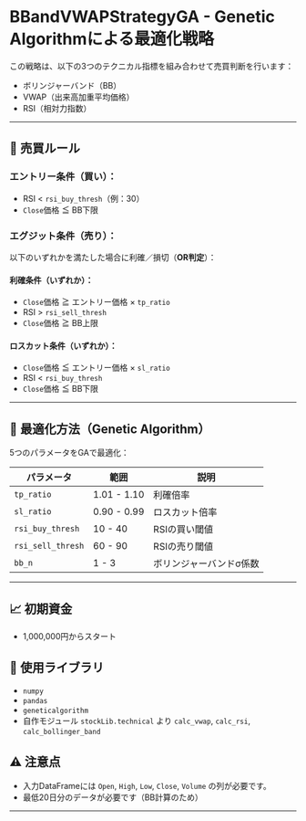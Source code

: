 # BBandVWAPStrategyGA - Genetic Algorithmによる最適化戦略

この戦略は、以下の3つのテクニカル指標を組み合わせて売買判断を行います：

- ボリンジャーバンド（BB）
- VWAP（出来高加重平均価格）
- RSI（相対力指数）

---

## 🚀 売買ルール

### エントリー条件（買い）：
- RSI < `rsi_buy_thresh`（例：30）
- `Close`価格 ≦ BB下限

### エグジット条件（売り）：
以下のいずれかを満たした場合に利確／損切（**OR判定**）：

#### 利確条件（いずれか）：
- `Close`価格 ≧ エントリー価格 × `tp_ratio`
- RSI > `rsi_sell_thresh`
- `Close`価格 ≧ BB上限

#### ロスカット条件（いずれか）：
- `Close`価格 ≦ エントリー価格 × `sl_ratio`
- RSI < `rsi_buy_thresh`
- `Close`価格 ≦ BB下限

---

## 🧬 最適化方法（Genetic Algorithm）
5つのパラメータをGAで最適化：

| パラメータ        | 範囲       | 説明                     |
|-------------------|------------|--------------------------|
| `tp_ratio`        | 1.01 - 1.10 | 利確倍率                |
| `sl_ratio`        | 0.90 - 0.99 | ロスカット倍率          |
| `rsi_buy_thresh`  | 10 - 40     | RSIの買い閾値           |
| `rsi_sell_thresh` | 60 - 90     | RSIの売り閾値           |
| `bb_n`            | 1 - 3       | ボリンジャーバンドσ係数 |

---

## 📈 初期資金
- 1,000,000円からスタート

## 🧪 使用ライブラリ
- `numpy`
- `pandas`
- `geneticalgorithm`
- 自作モジュール `stockLib.technical` より `calc_vwap`, `calc_rsi`, `calc_bollinger_band`

## ⚠ 注意点
- 入力DataFrameには `Open`, `High`, `Low`, `Close`, `Volume` の列が必要です。
- 最低20日分のデータが必要です（BB計算のため）

---


